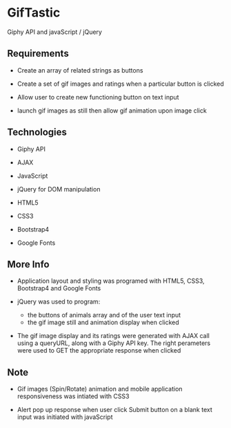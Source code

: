 # GifTastic

Giphy API and javaScript / jQuery

## Requirements

- Create an array of related strings as buttons 

- Create a set of gif images and ratings when a particular button is clicked

- Allow user to create new functioning button on text input

- launch gif images as still then allow gif animation upon image click

## Technologies 

- Giphy API

- AJAX

- JavaScript

- jQuery for DOM manipulation

- HTML5

- CSS3

- Bootstrap4

- Google Fonts

## More Info

- Application layout and styling was programed with HTML5, CSS3, Bootstrap4 and Google Fonts

- jQuery was used to program:

    * the buttons of animals array and of the user text input
    * the gif image still and animation display when clicked

- The gif image display and its ratings were generated with AJAX call using a queryURL, along with a Giphy API key. The right perameters were used to GET the appropriate response when clicked

## Note

- Gif images (Spin/Rotate) animation and mobile application responsiveness was intiated with CSS3

- Alert pop up response when user click Submit button on a blank text input was initiated with javaScript
